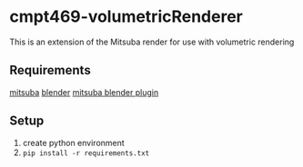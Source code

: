 # cmpt469-volumetricRenderer
This is an extension of the Mitsuba render for use with volumetric rendering


## Requirements 
[mitsuba](https://mitsuba.readthedocs.io/en/stable/)
[blender](https://www.blender.org/)
[mitsuba blender plugin](https://github.com/mitsuba-renderer/mitsuba-blender)

## Setup 
1. create python environment
2. ```pip install -r requirements.txt```
